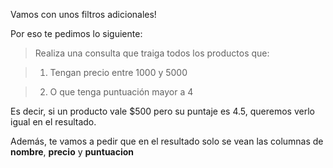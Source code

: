 Vamos con unos filtros adicionales!

Por eso te pedimos lo siguiente:

> Realiza una consulta que traiga todos los productos que:

> 1. Tengan precio entre 1000 y 5000

> 2. O que tenga puntuación mayor a 4

Es decir, si un producto vale $500 pero su puntaje es 4.5, queremos verlo igual en el resultado.

Además, te vamos a pedir que en el resultado solo se vean las columnas de **nombre**, **precio** y **puntuacion**
